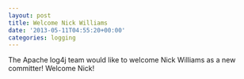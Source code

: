 ```yaml
---
layout: post
title: Welcome Nick Williams
date: '2013-05-11T04:55:20+00:00'
categories: logging
---
```

The Apache log4j team would like to welcome Nick Williams as a new committer! Welcome Nick!
